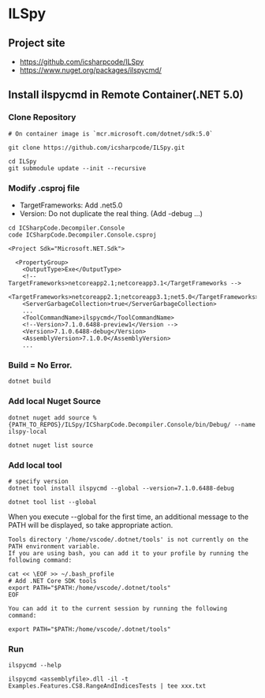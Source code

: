 # ILSpy

## Project site

- https://github.com/icsharpcode/ILSpy 
- https://www.nuget.org/packages/ilspycmd/


## Install ilspycmd in Remote Container(.NET 5.0)

### Clone Repository

```shell
# On container image is `mcr.microsoft.com/dotnet/sdk:5.0`

git clone https://github.com/icsharpcode/ILSpy.git

cd ILSpy
git submodule update --init --recursive
```

### Modify .csproj file

* TargetFrameworks: Add .net5.0
* Version: Do not duplicate the real thing. (Add -debug ...)

```shell
cd ICSharpCode.Decompiler.Console
code ICSharpCode.Decompiler.Console.csproj
```

```xml:csproj
<Project Sdk="Microsoft.NET.Sdk">

  <PropertyGroup>
    <OutputType>Exe</OutputType>
    <!-- TargetFrameworks>netcoreapp2.1;netcoreapp3.1</TargetFrameworks -->
    <TargetFrameworks>netcoreapp2.1;netcoreapp3.1;net5.0</TargetFrameworks>
    <ServerGarbageCollection>true</ServerGarbageCollection>
    ...
    <ToolCommandName>ilspycmd</ToolCommandName>
    <!--Version>7.1.0.6488-preview1</Version -->
    <Version>7.1.0.6488-debug</Version>
    <AssemblyVersion>7.1.0.0</AssemblyVersion>
    ...
```

### Build = No Error.

```shell
dotnet build
```

### Add local Nuget Source

```shell
dotnet nuget add source %{PATH_TO_REPOS}/ILSpy/ICSharpCode.Decompiler.Console/bin/Debug/ --name ilspy-local

dotnet nuget list source

```

### Add local tool

```shell
# specify version
dotnet tool install ilspycmd --global --version=7.1.0.6488-debug

dotnet tool list --global

```

When you execute --global for the first time, an additional message to the PATH will be displayed, so take appropriate action.

```console
Tools directory '/home/vscode/.dotnet/tools' is not currently on the PATH environment variable.
If you are using bash, you can add it to your profile by running the following command:

cat << \EOF >> ~/.bash_profile
# Add .NET Core SDK tools
export PATH="$PATH:/home/vscode/.dotnet/tools"
EOF

You can add it to the current session by running the following command:

export PATH="$PATH:/home/vscode/.dotnet/tools"
```

### Run

```shell
ilspycmd --help

ilspycmd <assemblyfile>.dll -il -t Examples.Features.CS8.RangeAndIndicesTests | tee xxx.txt

```
